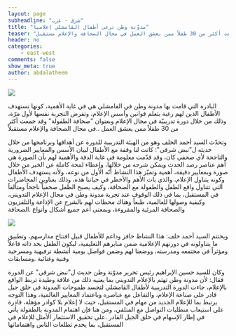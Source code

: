 ```yaml
---
layout: page
subheadline: "شرق - غرب"
title: "مدوّنة وطن ترعى أطفال القامشلي إعلامياً"
teaser: "البادرة التي قامت بها مدونة وطن في القامشلي هي في غاية الأهمية، كونها تستهدف الأطفال الذين لهم رغبة بتعلم قوانين وأسس الإعلام، وتفرض التجربة نفسها لأول مرّة، وذلك من خلال دورة تدريبيّة في مجال الإعلام وبعنوان صحافة الطفولة وقد جمعت أكثر من 30 طفلاً ممن يعشق العمل في مجال الصحافة والإعلام مستقبل"
header: no
categories:
    - east-west
comments: false
show_meta: true
author: abdalatheem
---
```


<img src="{{ site.url }}/images/qamishli-kids-1.jpg" />


البادرة التي قامت بها مدونة وطن في القامشلي هي في غاية الأهمية، كونها تستهدف الأطفال الذين لهم رغبة بتعلم قوانين وأسس الإعلام، وتفرض التجربة نفسها لأول مرّة، وذلك من خلال دورة تدريبيّة في مجال الإعلام وبعنوان "صحافة الطفولة" وقد جمعت أكثر من 30 طفلاً ممن يعشق العمل ..في مجال الصحافة والإعلام مستقبلاً

وتحدّث السيد أحمد الخلف وهو من الهيئة التدريبية للدورة عن أهدافها وبرنامجها من خلال حديثه ل"نبض شرقي": كانت لنا وقفة مع الأطفال لبيان الأسس والمعايير الضرورية والناجحة لأي صحفي كان، وقد قدّمت معلومة في غاية الدقة والأهمية لهم بأن الصورة هي أهم عناصر رصد الحدث ويمكن شرحه من خلالها، وإعطاء لمحة كاملة عن الخبر من خلال صورة وبمعايير دقيقة، أهمية وتميّز هذا النشاط أنّه الأول من نوعه، ولأنه يستهدف الأطفال وكونه يتناول الإعلام، والذي بات الأهم والأخطر في حياتنا هذه،  وذلك بعناوين المحاضرات التي تتناول واقع الطفل والطفولة مع الصحافة، وكيف يصبح الطفل صحفياً ناجحاً ومتألقاً في المستقبل،  بما في ذلك الوقوف عند تجربة مدونة وطن في مجال الإعلام التدويني، وكيفية وصولها للعالمية، طبعاً وهناك محطات لهم بالشرح عن الإذاعة والتلفزيون والصحافة المرئية والمقروءة، وبمعنى أعم جميع أشكال وأنواع .الصحافة

<img src="{{ site.url }}/images/qamishli-kids-2"/>


ويختتم السيد أحمد خلف: هذا النشاط حافز وداعم للأطفال قبيل افتتاح مدارسهم، وتطبيق ما يتناولونه في دورتهم الإعلامية ضمن منابرهم التعليمية، ليكون الطفل بحد ذاته فاعلاً ومؤثراً في مجتمعه ومدرسته، ووضعنا لهم وضمن فواصل يومية أنشطة ترفيهية ومسرحية وفنية وغنائية .ومسابقات

وكان للسيد حسين الإبراهيم رئيس تحرير مدوّنة وطن حديث ل"نبض شرقي" عن الدورة فقال: لأن مدونة وطن تهتم بالإعلام التدويني بما يعنيه ذلك من علاقة وطيدة تربط الواقع بالإعلام، جاءت الدورة التدريبية لأطفال القامشلي لتجسد طموحات المدونة في خلق جيل قادر على صناعة الإعلام، والتفاعل مع عناصره وباعتماد المعايير العالمية، وهذا التوجه يرتبط بما للإعلام الجديد من مهام في المستقبل، حيث لا إعلام بلا كوادر مؤهلة، قادرة على استيعاب متطلبات التواصل مع المتلقي، ومن هنا فإن اهتمام المدونة بالطفولة يأتي في إطار الإسهام في خلق الجيل القادر .على تحقيق الاستثمار الأمثل للإعلام في المستقبل، بما يخدم تطلعات الناس واهتماماتها
